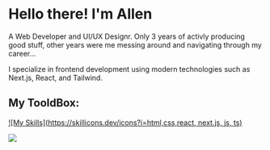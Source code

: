 # Hello there! I'm Allen
A Web Developer and UI/UX Designr.
Only 3 years of activly producing good stuff, other years were me messing around and navigating through my career...

I specialize in frontend development using modern technologies such as Next.js, React, and Tailwind.

## My TooldBox:

[![My Skills](https://skillicons.dev/icons?i=html,css,react, next.js, js, ts)](https://skillicons.dev)


![](https://komarev.com/ghpvc/?username=Alen-Gebles)
